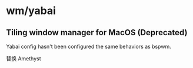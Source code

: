 # wm/yabai

## Tiling window manager for MacOS (Deprecated)

Yabai config hasn't been configured the same behaviors as bspwm.

替换 Amethyst

